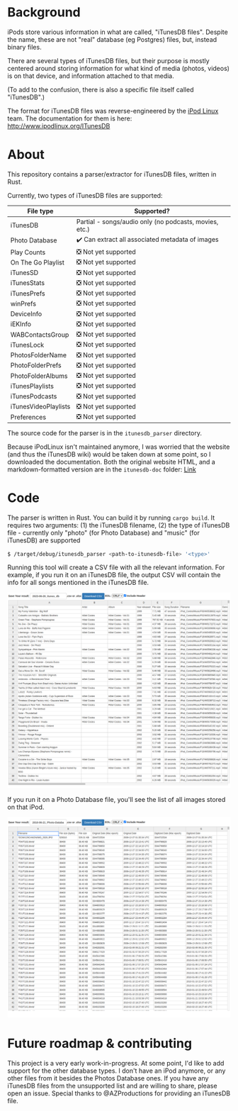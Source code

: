 # Background

iPods store various information in what are called, "iTunesDB files". Despite the name, these are not "real" database (eg Postgres) files, but, instead binary files.

There are several types of iTunesDB files, but their purpose is mostly centered around storing information for what kind of media (photos, videos) is on that device, and information attached to that media.

(To add to the confusion, there is also a specific file itself called "iTunesDB".)

The format for iTunesDB files was reverse-engineered by the [iPod Linux](https://en.wikipedia.org/wiki/IPodLinux) team. The documentation for them is here: http://www.ipodlinux.org/ITunesDB

# About

This repository contains a parser/extractor for iTunesDB files, written in Rust.

Currently, two types of iTunesDB files are supported:

| File type            | Supported?                                                       |
|----------------------|------------------------------------------------------------------|
| iTunesDB             | Partial - songs/audio only (no podcasts, movies, etc.)           |
| Photo Database       | :heavy_check_mark: Can extract all associated metadata of images |
| Play Counts          | :negative_squared_cross_mark: Not yet supported                  |
| On The Go Playlist   | :negative_squared_cross_mark: Not yet supported                  |
| iTunesSD             | :negative_squared_cross_mark: Not yet supported                  |
| iTunesStats          | :negative_squared_cross_mark: Not yet supported                  |
| iTunesPrefs          | :negative_squared_cross_mark: Not yet supported                  |
| winPrefs             | :negative_squared_cross_mark: Not yet supported                  |
| DeviceInfo           | :negative_squared_cross_mark: Not yet supported                  |
| iEKInfo              | :negative_squared_cross_mark: Not yet supported                  |
| WABContactsGroup     | :negative_squared_cross_mark: Not yet supported                  |
| iTunesLock           | :negative_squared_cross_mark: Not yet supported                  |
| PhotosFolderName     | :negative_squared_cross_mark: Not yet supported                  |
| PhotoFolderPrefs     | :negative_squared_cross_mark: Not yet supported                  |
| PhotoFolderAlbums    | :negative_squared_cross_mark: Not yet supported                  |
| iTunesPlaylists      | :negative_squared_cross_mark: Not yet supported                  |
| iTunesPodcasts       | :negative_squared_cross_mark: Not yet supported                  |
| iTunesVideoPlaylists | :negative_squared_cross_mark: Not yet supported                  |
| Preferences          | :negative_squared_cross_mark: Not yet supported                  |


The source code for the parser is in the `itunesdb_parser` directory.

Because iPodLinux isn't maintained anymore, I was worried that the website (and thus the iTunesDB wiki) would be taken down at some point, so I downloaded the documentation. Both the original website HTML, and a markdown-formatted version are in the `itunesdb-doc` folder: [Link](./itunesdb-doc/README.md)

# Code

The parser is written in Rust. You can build it by running `cargo build`. It requires two arguments: (1) the iTunesDB filename, (2) the type of iTunesDB file - currently only "photo" (for Photo Database) and "music" (for iTunesDB) are supported

```bash
$ /target/debug/itunesdb_parser <path-to-itunesdb-file> '<type>'
```

Running this tool will create a CSV file with all the relevant information. For example, if you run it on an iTunesDB file, the output CSV will contain the info for all songs mentioned in the iTunesDB file.

![CSV music screenshot](./docs/20230715_music-csv.png)

If you run it on a Photo Database file, you'll see the list of all images stored on that iPod.

![CSV photo screenshot](./docs/20230715_photodatabase-csv.png)

# Future roadmap & contributing

This project is a very early work-in-progress. At some point, I'd like to add support for the other database types. I don't have an iPod anymore, or any other files from it besides the Photos Database ones. If you have any iTunesDB files from the unsupported list and are willing to share, please open an issue. Special thanks to @AZProductions for providing an iTunesDB file.